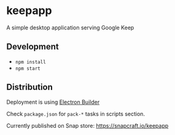 # keepapp
A simple desktop application serving Google Keep

## Development
- `npm install`
- `npm start`

## Distribution
Deployment is using [Electron Builder](https://www.electron.build/)

Check `package.json` for `pack-*` tasks in scripts section.

Currently published on Snap store: https://snapcraft.io/keepapp
